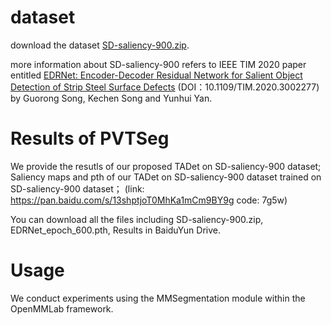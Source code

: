 
# dataset
download the dataset [SD-saliency-900.zip](https://drive.google.com/file/d/1yQdfow1-WvDilQTZ1zj1EbbErN1DksVF/view?usp=sharing). 

more information about SD-saliency-900 refers to IEEE TIM 2020 paper entitled
[EDRNet: Encoder-Decoder Residual Network for Salient Object Detection of Strip Steel Surface Defects](https://ieeexplore.ieee.org/document/9116810) (DOI：10.1109/TIM.2020.3002277) 
by Guorong Song, Kechen Song and Yunhui Yan.

# Results of PVTSeg
We provide the resutls of our proposed TADet on SD-saliency-900 dataset;
Saliency maps and pth of our TADet on SD-saliency-900 dataset trained on SD-saliency-900 dataset；
(link: https://pan.baidu.com/s/13shptjoT0MhKa1mCm9BY9g code: 7g5w) 

You can download all the files including SD-saliency-900.zip, EDRNet_epoch_600.pth, Results in BaiduYun Drive.

# Usage
We conduct experiments using the MMSegmentation module within the OpenMMLab framework.
